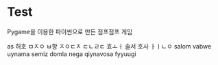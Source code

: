 # Test
Pygame을 이용한 파이썬으로 만든 점프점프 게임


as
허호
ㅁㅈㅇ
ㅂ항
ㅈㅇㄷㅈ
ㄷㄴㄹㄷ
효ㅗㅓ
솔서
호사
ㅏㅣㄴㅇ
salom
vabwe uynama
semiz domla
nega qiynavosa
fyyuugi

